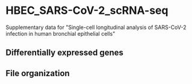 # HBEC_SARS-CoV-2_scRNA-seq
Supplementary data for "Single-cell longitudinal analysis of SARS-CoV-2 infection in human bronchial epithelial cells"

## Differentially expressed genes

File organization
----

